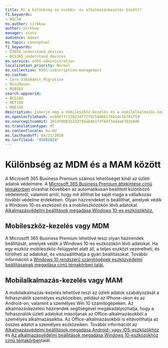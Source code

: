 ```yaml
---
title: Mi a különbség az eszköz- és alkalmazáskezelés között?
f1.keywords:
- NOCSH
ms.author: sirkkuw
author: Sirkkuw
manager: scotv
audience: Admin
ms.topic: conceptual
f1_keywords:
- O365E_understand_devices
- BCS365_understand_devices
ms.service: o365-administration
localization_priority: Normal
ms.collection: M365-subscription-management
ms.custom:
- Core_O365Admin_Migration
- MiniMaven
- MSB365
search.appverid:
- BCS160
- MET150
- MOE150
description: Ismerje meg a mobileszköz-kezelés és a mobilalkalmazás-kezelés, illetve az MDM és a MAM közötti különbségeket.
ms.openlocfilehash: ecb06ffc23823df72f9254d881f6b1dc1b781f59
ms.sourcegitcommit: 2614f8b81b332f8dab461f4f64f3adaa6703e0d6
ms.translationtype: MT
ms.contentlocale: hu-HU
ms.lasthandoff: 04/21/2020
ms.locfileid: "45081824"
---
```

# <a name="difference-between-mdm-and-mam"></a>Különbség az MDM és a MAM között

A Microsoft 365 Business Premium számos lehetőséget kínál az üzleti adatok védelmére. A [Microsoft 365 Business Premium áttekintése című témakörben](../microsoft-365-business-overview.md) olvashat bővebben az automatikusan beállított különböző védelemről, valamint arról, hogy mit állíthat be saját maga a vállalkozás további védelme érdekében. Olyan házirendeket is beállíthat, amelyek védik a Windows 10-es eszközeit és a mobileszközökön lévő adatokat.
[Alkalmazásvédelmi beállítások megadása Windows 10-es eszközökhöz.](../protection-settings-for-windows-10-devices.md)

## <a name="mobile-device-management-or-mdm"></a>Mobileszköz-kezelés vagy MDM

A Microsoft 365 Business Premium lehetővé teszi olyan házirendek beállítását, amelyek védik a Windows 10-es eszközökön lévő adatokat. Ha egy eszköz mobileszköz-felügyelet alatt áll, a teljes eszközt vezérelheti, és törölheti az adatokat, és visszaállíthatja a gyári beállításokat. További információt a [Windows 10 rendszerű számítógépek eszközvédelmi beállításainak megadása című témakörben talál.](../protection-settings-for-windows-10-pcs.md)

## <a name="mobile-application-management-or-mam"></a>Mobilalkalmazás-kezelés vagy MAM

A mobilalkalmazás-kezelés lehetővé teszi az üzleti adatok szabályozását a felhasználók személyes eszközeiben, például az iPhone-okon és az Android-on, valamint a személyes Win 10 számítógépeken. Az alkalmazáskezelési házirendek segítségével megakadályozhatja, hogy a felhasználók üzleti adatokat másoljanak az Office-alkalmazásokból a személyes alkalmazásaikba. Az Office-alkalmazásokból is eltávolíthatja az összes adatot a személyes eszközeiken. További információt az [Alkalmazásvédelmi beállítások megadása Android- vagy iOS-eszközökhöz](../app-protection-settings-for-android-and-ios.md) és [Az alkalmazásvédelmi beállítások megadása Windows 10-eszközökhöz című témakörben](../protection-settings-for-windows-10-devices.md)talál.
